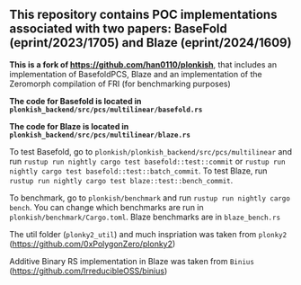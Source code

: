## This repository contains POC implementations associated with two papers: BaseFold (eprint/2023/1705) and Blaze (eprint/2024/1609)

**This is a fork of https://github.com/han0110/plonkish**, that includes an implementation of BasefoldPCS, Blaze and an implementation of the Zeromorph compilation of FRI (for benchmarking purposes)

**The code for Basefold is located in `plonkish_backend/src/pcs/multilinear/basefold.rs`**

**The code for Blaze is located in `plonkish_backend/src/pcs/multilinear/blaze.rs`**

To test Basefold, go to `plonkish/plonkish_backend/src/pcs/multilinear` and run `rustup run nightly cargo test basefold::test::commit` or `rustup run nightly cargo test basefold::test::batch_commit`. To test Blaze, run `rustup run nightly cargo test blaze::test::bench_commit`. 

To benchmark, go to `plonkish/benchmark` and run `rustup run nightly cargo bench`. You can change which benchmarks are run in `plonkish/benchmark/Cargo.toml`. Blaze benchmarks are in `blaze_bench.rs`

The util folder (`plonky2_util`) and much inspriation was taken from `plonky2` (https://github.com/0xPolygonZero/plonky2)

Additive Binary RS implementation in Blaze was taken from `Binius` (https://github.com/IrreducibleOSS/binius)
